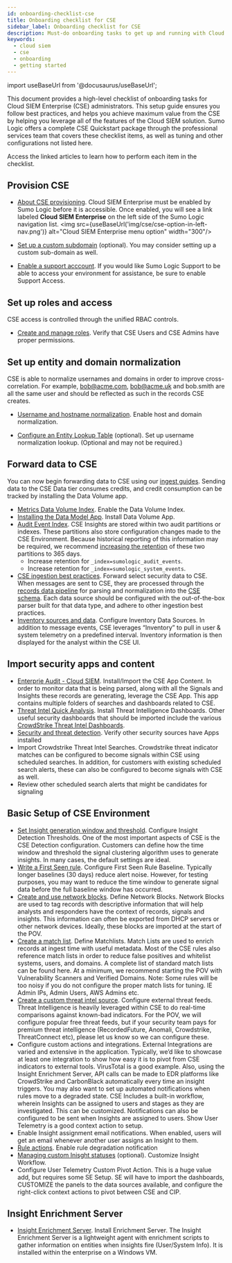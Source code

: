 ```yaml
---
id: onboarding-checklist-cse
title: Onboarding checklist for CSE
sidebar_label: Onboarding checklist for CSE
description: Must-do onboarding tasks to get up and running with Cloud SIEM.
keywords:
  - cloud siem
  - cse
  - onboarding
  - getting started
---
```


import useBaseUrl from '@docusaurus/useBaseUrl';

This document provides a high-level checklist of onboarding tasks for Cloud SIEM Enterprise (CSE) administrators. This setup guide ensures you follow best practices, and helps you achieve maximum value from the CSE by helping you leverage all of the features of the Cloud SIEM solution. Sumo Logic offers a complete CSE Quickstart package through the professional services team that covers these checklist items, as well as tuning and other configurations not listed here.

Access the linked articles to learn how to perform each item in the checklist.


## Provision CSE

* [About CSE provisioning](/docs/manage/manage-subscription/create-manage-orgs-service-providers#about-cse-provisioning). Cloud SIEM Enterprise must be enabled by Sumo Logic before it is accessible.  Once enabled, you will see a link labeled **Cloud SIEM Enterprise** on the left side of the Sumo Logic navigation list. 
<img src={useBaseUrl('img/cse/cse-option-in-left-nav.png')} alt="Cloud SIEM Enterprise menu option" width="300"/>

* [Set up a custom subdomain](/docs/manage/manage-subscription/manage-org-settings#set-up-a-customsubdomain) (optional).  You may consider setting up a custom sub-domain as well.
* [Enable a support acccount](/docs/manage/security/enable-support-account/). If you would like Sumo Logic Support to be able to access your environment for assistance, be sure to enable Support Access.


## Set up roles and access

CSE access is controlled through the unified RBAC controls.  

* [Create and manage roles](/docs/manage/users-roles/roles/create-manage-roles/). Verify that CSE Users and CSE Admins have proper permissions.


## Set up entity and domain normalization

CSE is able to normalize usernames and domains in order to improve cross-correlation.  For example, bob@acme.com, bob@acme.uk and bob.smith are all the same user and should be reflected as such in the records CSE creates.

* [Username and hostname normalization](/docs/cse/schema/username-and-hostname-normalization/). Enable host and domain normalization.

* [Configure an Entity Lookup Table](/docs/cse/records-signals-entities-insights/configure-entity-lookup-table/) (optional). Set up username normalization lookup. (Optional and may not be required.)


## Forward data to CSE

You can now begin forwarding data to CSE using our [ingest guides](/docs/cse/ingestion/). Sending data to the CSE Data tier consumes credits, and credit consumption can be tracked by installing the Data Volume app.

* [Metrics Data Volume Index](/docs/manage/ingestion-volume/data-volume-index/metrics-data-volume-index/). Enable the Data Volume Index.
* [Installing the Data Model App](/docs/integrations/sumo-apps/data-volume#installing-the-data-volume-app). Install Data Volume App. 
* [Audit Event Index](/docs/manage/security/audit-event-index/). CSE Insights are stored within two audit partitions or indexes. These partitions also store configuration changes made to the CSE Environment.  Because historical reporting of this information may be required, we recommend [increasing the retention](/docs/manage/partitions-data-tiers/) of these two partitions to 365 days.
   * Increase retention for `_index=sumologic_audit_events`.
   * Increase retention for `_index=sumologic_system_events`.
* [CSE ingestion best practices](/docs/cse/ingestion/cse-ingestion-best-practices/). Forward select security data to CSE. When messages are sent to CSE, they are processed through the [records data pipeline](/docs/cse/schema/record-processing-pipeline/) for parsing and normalization into the [CSE schema](/docs/cse/schema/schema-attributes/). Each data source should be configured with the out-of-the-box parser built for that data type, and adhere to other ingestion best practices. 
* [Inventory sources and data](/docs/cse/administration/inventory-sources-and-data/). Configure Inventory Data Sources. In addition to message events, CSE leverages “Inventory” to pull in user & system telemetry on a predefined interval.  Inventory information is then displayed for the analyst within the CSE UI.

## Import security apps and content

* [Enterprie Audit - Cloud SIEM](/docs/integrations/sumo-apps/cse/). Install/Import the CSE App Content. In order to monitor data that is being parsed, along with all the Signals and Insights these records are generating, leverage the CSE App. This app contains multiple folders of searches and dashboards related to CSE.
* [Threat Intel Quick Analysis](/docs/integrations/security-threat-detection/threat-intel-quick-analysis/). Install Threat Intelligence Dashboards. Other useful security dashboards that should be imported include the various [CrowdStrike Threat Intel Dashboards](/docs/integrations/security-threat-detection/crowdstrike-falcon-endpoint-protection#viewing-crowdstrike-falcon-dashboards).
* [Security and threat detection](/docs/integrations/security-threat-detection/). Verify other security sources have Apps installed
* Import Crowdstrike Threat Intel Searches. Crowdstrike threat indicator matches can be configured to become signals within CSE using scheduled searches. In addition, for customers with existing scheduled search alerts, these can also be configured to become signals with CSE as well.
* Review other scheduled search alerts that might be candidates for signaling

## Basic Setup of CSE Environment

* [Set Insight generation window and threshold](/docs/cse/records-signals-entities-insights/set-insight-generation-window-threshold/). Configure Insight Detection Thresholds. One of the most important aspects of CSE is the CSE Detection configuration.  Customers can define how the time window and threshold the signal clustering algorithm uses to generate insights.  In many cases, the default settings are ideal.
* [Write a First Seen rule](/docs/cse/rules/write-first-seen-rule/). Configure First Seen Rule Baseline. Typically longer baselines (30 days) reduce alert noise.  However, for testing purposes, you may want to reduce the time window to generate signal data before the full baseline window has occurred. 
* [Create and use network blocks](/docs/cse/administration/create-use-network-blocks/). Define Network Blocks. Network Blocks are used to tag records with descriptive information that will help analysts and responders have the context of records, signals and insights.  This information can often be exported from DHCP servers or other network devices. Ideally, these blocks are imported at the start of the POV.
* [Create a match list](/docs/cse/match-lists-suppressed-lists/create-match-list/). Define Matchlists. Match Lists are used to enrich records at ingest time with useful metadata.  Most of the CSE rules also reference match lists in order to reduce false positives and whitelist systems, users, and domains.  A complete list of standard match lists can be found here.  At a minimum, we recommend starting the POV with Vulnerability Scanners and Verified Domains.
Note: Some rules will be too noisy if you do not configure the proper match lists for tuning. IE Admin IPs, Admin Users, AWS Admins etc. 
* [Create a custom threat intel source](/docs/cse/administration/create-custom-threat-intel-source/). Configure external threat feeds. Threat Intelligence is heavily leveraged within CSE to do real-time comparisons against known-bad indicators.  For the POV, we will configure popular free threat feeds, but if your security team pays for premium threat intelligence (RecordedFuture, Anomali, Crowdstrike, ThreatConnect etc), please let us know so we can configure these.
* Configure custom actions and integrations. External Integrations are varied and extensive in the application.  Typically, we’d like to showcase at least one integration to show how easy it is to pivot from CSE indicators to external tools.  VirusTotal is a good example.  Also, using the Insight Enrichment Server, API calls can be made to EDR platforms like CrowdStrike and CarbonBlack automatically every time an insight triggers. You may also want to set up automated notifications when rules move to a degraded state. CSE Includes a built-in workflow, wherein Insights can be assigned to users and stages as they are investigated.  This can be customized. Notifications can also be configured to be sent when Insights are assigned to users. Show User Telemetry is a good context action to setup. 
* Enable Insight assignment email notifications. 
When enabled, users will get an email whenever another user assigns an Insight to them.
* [Rule actions](/docs/cse/administration/create-cse-actions/#rule-actions). Enable rule degradation notification
* [Managing custom Inisght statuses](/docs/cse/administration/manage-custom-insight-statuses/) (optional). Customize Insight Workflow.
* Configure User Telemetry Custom Pivot Action. This is a huge value add, but requires some SE Setup. SE will have to import the dashboards, CUSTOMIZE the panels to the data sources available, and configure the right-click context actions to pivot between CSE and CIP. 

## Insight Enrichment Server

* [Insight Enrichment Server](/docs/cse/integrations/insight-enrichment-server/). Install Enrichment Server. The Insight Enrichment Server is a lightweight agent with enrichment scripts to gather information on entities when insights fire (User/System Info). It is installed within the enterprise on a Windows VM.
